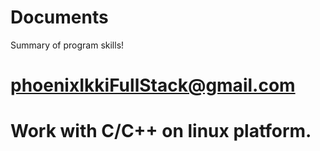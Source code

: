 # Documents
Summary of program skills!


# phoenixIkkiFullStack@gmail.com
# Work with C/C++ on linux platform.
